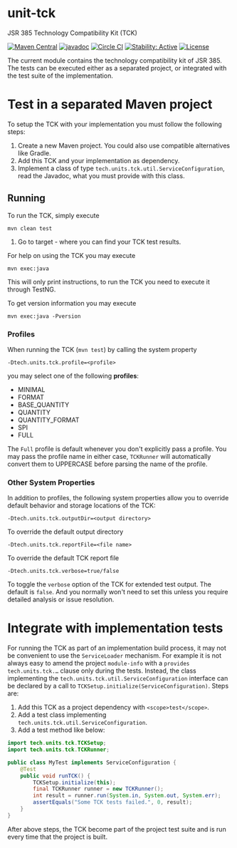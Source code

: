 unit-tck
========
JSR 385 Technology Compatibility Kit (TCK) 

[![Maven Central](https://maven-badges.herokuapp.com/maven-central/tech.units/unit-tck/badge.svg)](https://maven-badges.herokuapp.com/maven-central/tech.units/unit-tck)
[![javadoc](https://javadoc.io/badge2/tech.units/unit-tck/2.1.1/javadoc.svg)](https://javadoc.io/doc/tech.units/unit-tck/2.1.1)
[![Circle CI](https://circleci.com/gh/unitsofmeasurement/unit-tck.svg?style=svg)](https://circleci.com/gh/unitsofmeasurement/unit-tck)
[![Stability: Active](https://masterminds.github.io/stability/active.svg)](https://masterminds.github.io/stability/active.html)
[![License](http://img.shields.io/badge/license-BSD3-blue.svg?style=flat-square)](http://opensource.org/licenses/BSD-3-Clause)

The current module contains the technology compatibility kit of JSR 385.
The tests can be executed either as a separated project,
or integrated with the test suite of the implementation.


# Test in a separated Maven project

To setup the TCK with your implementation you must follow the following steps:

 1. Create a new Maven project. You could also use compatible alternatives like Gradle.
 2. Add this TCK and your implementation as dependency.
 3. Implement a class of type `tech.units.tck.util.ServiceConfiguration`, read the Javadoc, what 
  you must provide with this class.
  
## Running
To run the TCK, simply execute
```
mvn clean test
```       
 1. Go to target - where you can find your TCK test results.
   
For help on using the TCK you may execute
```
mvn exec:java
```
This will only print instructions, to run the TCK you need to execute it through TestNG.

To get version information you may execute
```
mvn exec:java -Pversion
```

### Profiles
When running the TCK (`mvn test`) by calling the system property
```
-Dtech.units.tck.profile=<profile>
```
you may select one of the following **profiles**: 
- MINIMAL
- FORMAT
- BASE_QUANTITY
- QUANTITY
- QUANTITY_FORMAT
- SPI
- FULL

The `Full` profile is default whenever you don't explicitly pass a profile.
You may pass the profile name in either case, `TCKRunner` will automatically convert them to UPPERCASE before parsing the name of the profile.

### Other System Properties
In addition to profiles, the following system properties allow you to override default behavior and storage locations of the TCK:
```
-Dtech.units.tck.outputDir=<output directory>
```
To override the default output directory
```
-Dtech.units.tck.reportFile=<file name>
```
To override the default TCK report file
```
-Dtech.units.tck.verbose=true/false
```
To toggle the `verbose` option of the TCK for extended test output. The default is `false`. And you normally won't need to set this unless you require detailed analysis or issue resolution.


# Integrate with implementation tests

For running the TCK as part of an implementation build process,
it may not be convenient to use the `ServiceLoader` mechanism.
For example it is not always easy to amend the project `module-info`
with a `provides tech.units.tck.…` clause only during the tests.
Instead, the class implementing the `tech.units.tck.util.ServiceConfiguration` interface
can be declared by a call to `TCKSetup.initialize(ServiceConfiguration)`.
Steps are:

1. Add this TCK as a project dependency with `<scope>test</scope>`.
2. Add a test class implementing `tech.units.tck.util.ServiceConfiguration`.
3. Add a test method like below:

```java
import tech.units.tck.TCKSetup;
import tech.units.tck.TCKRunner;

public class MyTest implements ServiceConfiguration {
    @Test
    public void runTCK() {
        TCKSetup.initialize(this);
        final TCKRunner runner = new TCKRunner();
        int result = runner.run(System.in, System.out, System.err);
        assertEquals("Some TCK tests failed.", 0, result);
    }
}
```

After above steps, the TCK become part of the project test suite
and is run every time that the project is built.
